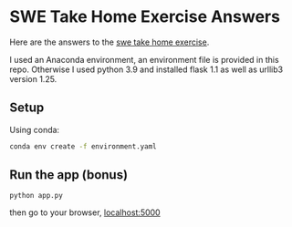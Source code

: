 # SWE Take Home Exercise Answers

Here are the answers to the [swe take home exercise](https://github.com/Kheiron-Medical/swe_take_home_exercise).

I used an Anaconda environment, an environment file is provided in this repo.
Otherwise I used python 3.9 and installed flask 1.1 as well as urllib3 version 1.25.

## Setup

Using conda:
```bash
conda env create -f environment.yaml
```

## Run the app (bonus)

```
python app.py
```

then go to your browser, [localhost:5000](localhost:5000)

